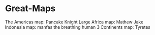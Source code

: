 # Great-Maps
The Americas map: Pancake Knight
Large Africa map: Mathew Jake
Indonesia map: manfas the breathing human
3 Continents map: Tyretes

